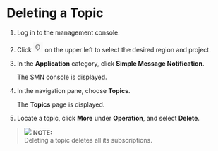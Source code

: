 # Deleting a Topic<a name="smn_ug_48000"></a>

1.  Log in to the management console.
2.  Click  ![](figures/icon-region.png)  on the upper left to select the desired region and project.
3.  In the  **Application**  category, click  **Simple Message Notification**.

    The SMN console is displayed.

4.  In the navigation pane, choose  **Topics**.

    The  **Topics**  page is displayed.

5.  Locate a topic, click  **More**  under  **Operation**, and select  **Delete**.

>![](/images/icon-note.gif) **NOTE:**   
>Deleting a topic deletes all its subscriptions.  

